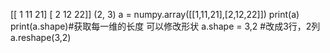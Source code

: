 [[ 1 11 21]
 [ 2 12 22]]
(2, 3)
a = numpy.array([[1,11,21],[2,12,22]])
print(a)
print(a.shape)#获取每一维的长度
可以修改形状
a.shape = 3,2 #改成3行，2列
a.reshape(3,2)

